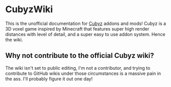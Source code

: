# CubyzWiki
This is the unofficial documentation for [Cubyz](https://github.com/PixelGuys/Cubyz) addons and mods! Cubyz is a 3D voxel game inspired by Minecraft that features super high render distances with level of detail, and a super easy to use addon system. Hence the wiki.

## Why not contribute to the official Cubyz wiki?
The wiki isn't set to public editing, I'm not a contributor, and trying to contribute to GitHub wikis under those circumstances is a massive pain in the ass. I'll probably figure it out one day!
